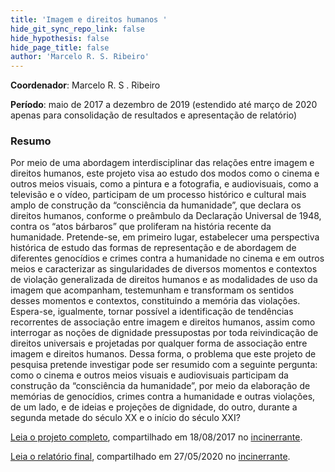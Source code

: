 ```yaml
---
title: 'Imagem e direitos humanos '
hide_git_sync_repo_link: false
hide_hypothesis: false
hide_page_title: false
author: 'Marcelo R. S. Ribeiro'
---
```


**Coordenador**: Marcelo R. S . Ribeiro

**Período**: maio de 2017 a dezembro de 2019 (estendido até março de 2020 apenas para consolidação de resultados e apresentação de relatório)

### Resumo

Por meio de uma abordagem interdisciplinar das relações entre imagem e direitos humanos, este projeto visa ao estudo dos modos como o cinema e outros meios visuais, como a pintura e a fotografia, e audiovisuais, como a televisão e o vídeo, participam de um processo histórico e cultural mais amplo de construção da “consciência da humanidade”, que declara os direitos humanos, conforme o preâmbulo da Declaração Universal de 1948, contra os “atos bárbaros” que proliferam na história recente da humanidade. Pretende-se, em primeiro lugar, estabelecer uma perspectiva histórica de estudo das formas de representação e de abordagem de diferentes genocídios e crimes contra a humanidade no cinema e em outros meios e caracterizar as singularidades de diversos momentos e contextos de violação generalizada de direitos humanos e as modalidades de uso da imagem que acompanham, testemunham e transformam os sentidos desses momentos e contextos, constituindo a memória das violações. Espera-se, igualmente, tornar possível a identificação de tendências recorrentes de associação entre imagem e direitos humanos, assim como interrogar as noções de dignidade pressupostas por toda reivindicação de direitos universais e projetadas por qualquer forma de associação entre imagem e direitos humanos. Dessa forma, o problema que este projeto de pesquisa pretende investigar pode ser resumido com a seguinte pergunta: como o cinema e outros meios visuais e audiovisuais participam da construção da “consciência da humanidade”, por meio da elaboração de memórias de genocídios, crimes contra a humanidade e outras violações, de um lado, e de ideias e projeções de dignidade, do outro, durante a segunda metade do século XX e o início do século XXI?

[Leia o projeto completo](https://www.incinerrante.com/projetos/imagem-e-direitos-humanos/), compartilhado em 18/08/2017 no [incinerrante](https://www.incinerrante.com/projetos/imagem-e-direitos-humanos/).

[Leia o relatório final](https://www.incinerrante.com/projetos/imagem-e-direitos-humanos/relatorio/), compartilhado em 27/05/2020 no [incinerrante](https://www.incinerrante.com/projetos/imagem-e-direitos-humanos/relatorio/).